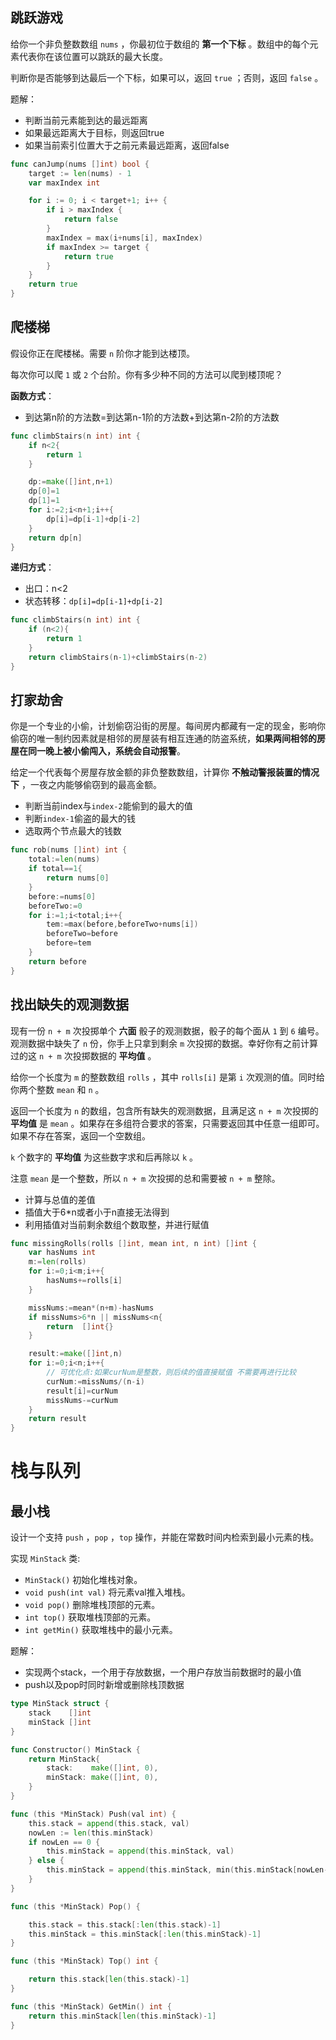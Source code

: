 ## 跳跃游戏

给你一个非负整数数组 `nums` ，你最初位于数组的 **第一个下标** 。数组中的每个元素代表你在该位置可以跳跃的最大长度。

判断你是否能够到达最后一个下标，如果可以，返回 `true` ；否则，返回 `false` 。

题解：

- 判断当前元素能到达的最远距离
- 如果最远距离大于目标，则返回true
- 如果当前索引位置大于之前元素最远距离，返回false

```go
func canJump(nums []int) bool {
	target := len(nums) - 1
	var maxIndex int

	for i := 0; i < target+1; i++ {
		if i > maxIndex {
			return false
		}
		maxIndex = max(i+nums[i], maxIndex)
		if maxIndex >= target {
			return true
		}
	}
	return true
}
```

## 爬楼梯

假设你正在爬楼梯。需要 `n` 阶你才能到达楼顶。

每次你可以爬 `1` 或 `2` 个台阶。你有多少种不同的方法可以爬到楼顶呢？

**函数方式**：

- 到达第n阶的方法数=到达第n-1阶的方法数+到达第n-2阶的方法数

```go
func climbStairs(n int) int {
    if n<2{
        return 1
    }

    dp:=make([]int,n+1)
    dp[0]=1
    dp[1]=1
    for i:=2;i<n+1;i++{
        dp[i]=dp[i-1]+dp[i-2]
    }
    return dp[n]
}
```

**递归方式**：

- 出口：n<2
- 状态转移：`dp[i]=dp[i-1]+dp[i-2]`

```go
func climbStairs(n int) int {
    if (n<2){
        return 1 
    }
    return climbStairs(n-1)+climbStairs(n-2)
}
```

## 打家劫舍

你是一个专业的小偷，计划偷窃沿街的房屋。每间房内都藏有一定的现金，影响你偷窃的唯一制约因素就是相邻的房屋装有相互连通的防盗系统，**如果两间相邻的房屋在同一晚上被小偷闯入，系统会自动报警**。

给定一个代表每个房屋存放金额的非负整数数组，计算你 **不触动警报装置的情况下** ，一夜之内能够偷窃到的最高金额。

- 判断当前index与`index-2`能偷到的最大的值
- 判断`index-1`偷盗的最大的钱
- 选取两个节点最大的钱数

```go
func rob(nums []int) int {
    total:=len(nums)
    if total==1{
        return nums[0]
    }
    before:=nums[0]
    beforeTwo:=0
    for i:=1;i<total;i++{
        tem:=max(before,beforeTwo+nums[i])
        beforeTwo=before
        before=tem
    }
    return before
}
```

## 找出缺失的观测数据

现有一份 `n + m` 次投掷单个 **六面** 骰子的观测数据，骰子的每个面从 `1` 到 `6` 编号。观测数据中缺失了 `n` 份，你手上只拿到剩余 `m` 次投掷的数据。幸好你有之前计算过的这 `n + m` 次投掷数据的 **平均值** 。

给你一个长度为 `m` 的整数数组 `rolls` ，其中 `rolls[i]` 是第 `i` 次观测的值。同时给你两个整数 `mean` 和 `n` 。

返回一个长度为 `n` 的数组，包含所有缺失的观测数据，且满足这 `n + m` 次投掷的 **平均值** 是 `mean` 。如果存在多组符合要求的答案，只需要返回其中任意一组即可。如果不存在答案，返回一个空数组。

`k` 个数字的 **平均值** 为这些数字求和后再除以 `k` 。

注意 `mean` 是一个整数，所以 `n + m` 次投掷的总和需要被 `n + m` 整除。

- 计算与总值的差值
- 插值大于6*n或者小于n直接无法得到
- 利用插值对当前剩余数组个数取整，并进行赋值

```go
func missingRolls(rolls []int, mean int, n int) []int {
    var hasNums int
    m:=len(rolls)
    for i:=0;i<m;i++{
        hasNums+=rolls[i]
    }

    missNums:=mean*(n+m)-hasNums
    if missNums>6*n || missNums<n{
        return  []int{}
    }

    result:=make([]int,n)
    for i:=0;i<n;i++{
        // 可优化点:如果curNum是整数，则后续的值直接赋值 不需要再进行比较
        curNum:=missNums/(n-i)
        result[i]=curNum
        missNums-=curNum
    }
    return result 
}
```

# 栈与队列

## 最小栈

设计一个支持 `push` ，`pop` ，`top` 操作，并能在常数时间内检索到最小元素的栈。

实现 `MinStack` 类:

- `MinStack()` 初始化堆栈对象。
- `void push(int val)` 将元素val推入堆栈。
- `void pop()` 删除堆栈顶部的元素。
- `int top()` 获取堆栈顶部的元素。
- `int getMin()` 获取堆栈中的最小元素。

题解：

- 实现两个stack，一个用于存放数据，一个用户存放当前数据时的最小值
- push以及pop时同时新增或删除栈顶数据

```go
type MinStack struct {
	stack    []int
	minStack []int
}

func Constructor() MinStack {
	return MinStack{
		stack:    make([]int, 0),
		minStack: make([]int, 0),
	}
}

func (this *MinStack) Push(val int) {
	this.stack = append(this.stack, val)
	nowLen := len(this.minStack)
	if nowLen == 0 {
		this.minStack = append(this.minStack, val)
	} else {
		this.minStack = append(this.minStack, min(this.minStack[nowLen-1], val))
	}
}

func (this *MinStack) Pop() {

	this.stack = this.stack[:len(this.stack)-1]
	this.minStack = this.minStack[:len(this.minStack)-1]
}

func (this *MinStack) Top() int {

	return this.stack[len(this.stack)-1]
}

func (this *MinStack) GetMin() int {
	return this.minStack[len(this.minStack)-1]
}
```

